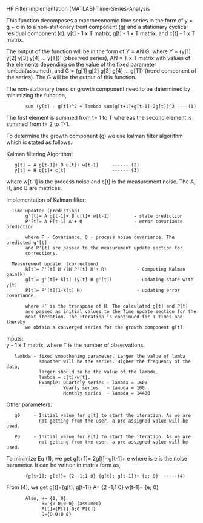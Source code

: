 HP Filter implementation (MATLAB)
Time-Series-Analysis

   This function decomposes a macroeconomic time series in the form of y = g + c in to a
 non-stationary trent component (g) and a stationary cyclical residual
 component (c). 
   y[t] - 1 x T matrix, g[t] - 1 x T matrix, and c[t] - 1 x T matrix.

   The output of the function will be in the form of 
                              Y = AN G,
 where Y = {y[1] y[2] y[3] y[4] ... y[T]}' (observed series), AN = T x T matrix with values of the
 elements depending on the value of the fixed parameter lambda(assumed), and 
 G = {g[1] g[2] g[3] g[4] ... g[T]}'(trend component of the series). The G
 will be the output of this function.

   The non-stationary trend or growth component need to be determined by
 minimizing the function, 

           sum (y[t] - g[t])^2 + lambda sum(g[t+1]+g[t-1]-2g[t])^2 ----(1)

   The first element is summed from t= 1 to T whereas the second element is
 summed from t= 2 to T-1.
 
   To determine the growth component (g) we use kalman filter algorithm which is stated as follows.
 
   Kalman filtering Algorithm:

       g[t] = A g[t-1]+ B u[t]+ w[t-1]     ------ (2)
       y[t] = H g[t]+ c[t]                 ------ (3)
   where w[t-1] is the process noise and c[t] is the measurement noise.
   The A, H, and B are matrices.

   Implementation of Kalman filter:
       
      Time update: (prediction)
           g'[t]= A g[t-1]+ B u[t]+ w[t-1]         - state prediction
           P'[t]= A P[t-1] A'+ Q                   - error covariance prediction
           
           where P - Covariance, Q - process noise covariance. The predicted g'[t]
           and P'[t] are passed to the measurement update section for
           corrections.

      Measurement update: (correction)
           k[t]= P'[t] H'/(H P'[t] H'+ R)           - Computing Kalman gain(k) 
           g[t]= g'[t]+ k[t] (y[t]-H g'[t])         - updating state with y[t]
           P[t]= P'[t](1-k[t] H)                    - updating error covariance. 

           where H' is the transpose of H. The calculated g[t] and P[t]
           are passed as initial values to the Time update section for the
           next iteration. The iteration is continued for T times and thereby 
           we obtain a converged series for the growth component g[t].

   Inputs:  
       y      - 1 x T matrix, where T is the number of observations.
                    
       lambda - fixed smoothening parameter. Larger the value of lamba
                smoother will be the series. Higher the frequency of the data,
                larger should to be the value of the lambda. 
                lambda = c[t]/w[t].
                Example: Quartely series ~ lambda = 1600
                         Yearly series   ~ lambda = 100
                         Monthly series  ~ lambda = 14400

   Other parameters:
                  
       g0     - Initial value for g[t] to start the iteration. As we are 
                not getting from the user, a pre-assigned value will be used.

       P0     - Initial value for P[t] to start the iteration. As we are 
                not getting from the user, a pre-assigned value will be used.  
       
   To minimize Eq (1), we get g[t+1]= 2g[t]- g[t-1]+ e where is e is the
   noise parameter. It can be written in matrix form as,
           
           {g[t+1]; g[t]}= {2 -1;1 0} {g[t]; g[t-1]}+ {e; 0}  -----(4)
   
   From (4), we get
           g[t]={g[t]; g[t-1]}
           A= {2 -1;1 0}
           w[t-1]= {e; 0}

           Also, H= {1, 0}
                 B= {0 0;0 0} (assumed)
                 P[t]={P[t] 0;0 P[t]}
                 Q={Q 0;0 0}
